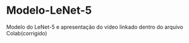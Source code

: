 # Modelo-LeNet-5

Modelo do LeNet-5 e apresentação do vídeo linkado dentro do arquivo Colab(corrigido)
